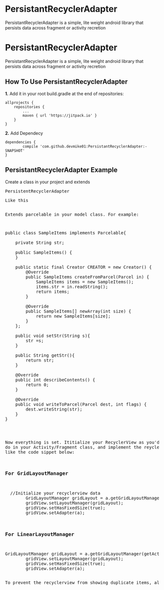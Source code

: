 # PersistantRecyclerAdapter
PersistantRecyclerAdapter is a simple, lite weight android library that persists data across fragment or activity recretion
# PersistantRecyclerAdapter
PersistantRecyclerAdapter is a simple, lite weight android library that persists data across fragment or activity recretion

<h2>How To Use PersistantRecyclerAdapter</h2>
<b>1.</b> Add it in your root build.gradle at the end of repositories:

	allprojects {
		repositories {
			...
			maven { url 'https://jitpack.io' }
		}
	}
  
<b> 2.</b> Add Dependecy

  	dependencies {
	        compile 'com.github.devmike01:PersistantRecyclerAdapter:-SNAPSHOT'
	}


<h2>PersistantRecyclerAdapter Example</h2>
Create a class in your project and extends <pre>PersistentRecyclerAdapter<Percelable, RecyclerView.ViewHolder><pre>
Like this

Extends parcelable in your model class. For example:

<pre>
public class SampleItems implements Parcelable{

    private String str;

    public SampleItems() {
    }

    public static final Creator<SampleItems> CREATOR = new Creator<SampleItems>() {
        @Override
        public SampleItems createFromParcel(Parcel in) {
            SampleItems items = new SampleItems();
            items.str = in.readString();
            return items;
        }

        @Override
        public SampleItems[] newArray(int size) {
            return new SampleItems[size];
        }
    };

    public void setStr(String s){
        str =s;
    }

    public String getStr(){
        return str;
    }

    @Override
    public int describeContents() {
        return 0;
    }

    @Override
    public void writeToParcel(Parcel dest, int flags) {
        dest.writeString(str);
    }
}
</pre>

Now everything is set. Ititialize your RecyclerView as you'd normally do in your Activity/Fragment class, and implement the reycler layout like the code sippet below:

<h3>For GridLayoutManager</h3>
<pre>
  //Initialize your recyclerview data
        GridLayoutManager gridLayout = a.getGridLayoutManager(getActivity(), 3);
        gridView.setLayoutManager(gridLayout);
        gridView.setHasFixedSize(true);
        gridView.setAdapter(a);
</pre>
<h3>For LinearLayoutManager</h3>
<pre>
GridLayoutManager gridLayout = a.getGridLayoutManager(getActivity(), 3);
        gridView.setLayoutManager(gridLayout);
        gridView.setHasFixedSize(true);
        gridView.setAdapter(a);
</pre>
To prevent the recyclerview from showing duplicate items, always clear your list data when you don't longer need it again. Also, If you have any issue implementing this library, simply open use the issue section, I'd respond as soon as possible. 
